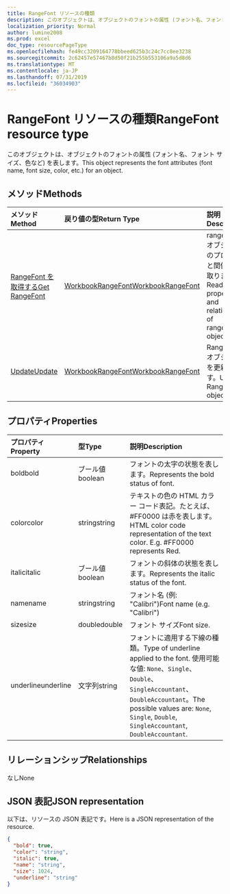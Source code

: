 ```yaml
---
title: RangeFont リソースの種類
description: このオブジェクトは、オブジェクトのフォントの属性 (フォント名、フォント サイズ、色など) を表します。
localization_priority: Normal
author: lumine2008
ms.prod: excel
doc_type: resourcePageType
ms.openlocfilehash: fe49cc3209164778bbeed625b3c24c7cc8ee3238
ms.sourcegitcommit: 2c62457e57467b8d50f21b255b553106a9a5d8d6
ms.translationtype: MT
ms.contentlocale: ja-JP
ms.lasthandoff: 07/31/2019
ms.locfileid: "36034903"
---
```

# <a name="rangefont-resource-type"></a><span data-ttu-id="ed16c-103">RangeFont リソースの種類</span><span class="sxs-lookup"><span data-stu-id="ed16c-103">RangeFont resource type</span></span>

<span data-ttu-id="ed16c-104">このオブジェクトは、オブジェクトのフォントの属性 (フォント名、フォント サイズ、色など) を表します。</span><span class="sxs-lookup"><span data-stu-id="ed16c-104">This object represents the font attributes (font name, font size, color, etc.) for an object.</span></span>


## <a name="methods"></a><span data-ttu-id="ed16c-105">メソッド</span><span class="sxs-lookup"><span data-stu-id="ed16c-105">Methods</span></span>

| <span data-ttu-id="ed16c-106">メソッド</span><span class="sxs-lookup"><span data-stu-id="ed16c-106">Method</span></span>           | <span data-ttu-id="ed16c-107">戻り値の型</span><span class="sxs-lookup"><span data-stu-id="ed16c-107">Return Type</span></span>    |<span data-ttu-id="ed16c-108">説明</span><span class="sxs-lookup"><span data-stu-id="ed16c-108">Description</span></span>|
|:---------------|:--------|:----------|
|[<span data-ttu-id="ed16c-109">RangeFont を取得する</span><span class="sxs-lookup"><span data-stu-id="ed16c-109">Get RangeFont</span></span>](../api/rangefont-get.md) | [<span data-ttu-id="ed16c-110">WorkbookRangeFont</span><span class="sxs-lookup"><span data-stu-id="ed16c-110">WorkbookRangeFont</span></span>](rangefont.md) |<span data-ttu-id="ed16c-111">rangeFont オブジェクトのプロパティと関係を読み取ります。</span><span class="sxs-lookup"><span data-stu-id="ed16c-111">Read properties and relationships of rangeFont object.</span></span>|
|[<span data-ttu-id="ed16c-112">Update</span><span class="sxs-lookup"><span data-stu-id="ed16c-112">Update</span></span>](../api/rangefont-update.md) | [<span data-ttu-id="ed16c-113">WorkbookRangeFont</span><span class="sxs-lookup"><span data-stu-id="ed16c-113">WorkbookRangeFont</span></span>](rangefont.md)   |<span data-ttu-id="ed16c-114">RangeFont オブジェクトを更新します。</span><span class="sxs-lookup"><span data-stu-id="ed16c-114">Update RangeFont object.</span></span> |

## <a name="properties"></a><span data-ttu-id="ed16c-115">プロパティ</span><span class="sxs-lookup"><span data-stu-id="ed16c-115">Properties</span></span>
| <span data-ttu-id="ed16c-116">プロパティ</span><span class="sxs-lookup"><span data-stu-id="ed16c-116">Property</span></span>     | <span data-ttu-id="ed16c-117">型</span><span class="sxs-lookup"><span data-stu-id="ed16c-117">Type</span></span>   |<span data-ttu-id="ed16c-118">説明</span><span class="sxs-lookup"><span data-stu-id="ed16c-118">Description</span></span>|
|:---------------|:--------|:----------|
|<span data-ttu-id="ed16c-119">bold</span><span class="sxs-lookup"><span data-stu-id="ed16c-119">bold</span></span>|<span data-ttu-id="ed16c-120">ブール値</span><span class="sxs-lookup"><span data-stu-id="ed16c-120">boolean</span></span>|<span data-ttu-id="ed16c-121">フォントの太字の状態を表します。</span><span class="sxs-lookup"><span data-stu-id="ed16c-121">Represents the bold status of font.</span></span>|
|<span data-ttu-id="ed16c-122">color</span><span class="sxs-lookup"><span data-stu-id="ed16c-122">color</span></span>|<span data-ttu-id="ed16c-123">string</span><span class="sxs-lookup"><span data-stu-id="ed16c-123">string</span></span>|<span data-ttu-id="ed16c-p101">テキストの色の HTML カラー コード表記。たとえば、#FF0000 は赤を表します。</span><span class="sxs-lookup"><span data-stu-id="ed16c-p101">HTML color code representation of the text color. E.g. #FF0000 represents Red.</span></span>|
|<span data-ttu-id="ed16c-127">italic</span><span class="sxs-lookup"><span data-stu-id="ed16c-127">italic</span></span>|<span data-ttu-id="ed16c-128">ブール値</span><span class="sxs-lookup"><span data-stu-id="ed16c-128">boolean</span></span>|<span data-ttu-id="ed16c-129">フォントの斜体の状態を表します。</span><span class="sxs-lookup"><span data-stu-id="ed16c-129">Represents the italic status of the font.</span></span>|
|<span data-ttu-id="ed16c-130">name</span><span class="sxs-lookup"><span data-stu-id="ed16c-130">name</span></span>|<span data-ttu-id="ed16c-131">string</span><span class="sxs-lookup"><span data-stu-id="ed16c-131">string</span></span>|<span data-ttu-id="ed16c-132">フォント名 (例: "Calibri")</span><span class="sxs-lookup"><span data-stu-id="ed16c-132">Font name (e.g. "Calibri")</span></span>|
|<span data-ttu-id="ed16c-133">size</span><span class="sxs-lookup"><span data-stu-id="ed16c-133">size</span></span>|<span data-ttu-id="ed16c-134">double</span><span class="sxs-lookup"><span data-stu-id="ed16c-134">double</span></span>|<span data-ttu-id="ed16c-135">フォント サイズ</span><span class="sxs-lookup"><span data-stu-id="ed16c-135">Font size.</span></span>|
|<span data-ttu-id="ed16c-136">underline</span><span class="sxs-lookup"><span data-stu-id="ed16c-136">underline</span></span>|<span data-ttu-id="ed16c-137">文字列</span><span class="sxs-lookup"><span data-stu-id="ed16c-137">string</span></span>|<span data-ttu-id="ed16c-138">フォントに適用する下線の種類。</span><span class="sxs-lookup"><span data-stu-id="ed16c-138">Type of underline applied to the font.</span></span> <span data-ttu-id="ed16c-139">使用可能な値: `None`、`Single`、`Double`、`SingleAccountant`、`DoubleAccountant`。</span><span class="sxs-lookup"><span data-stu-id="ed16c-139">The possible values are: `None`, `Single`, `Double`, `SingleAccountant`, `DoubleAccountant`.</span></span>|

## <a name="relationships"></a><span data-ttu-id="ed16c-140">リレーションシップ</span><span class="sxs-lookup"><span data-stu-id="ed16c-140">Relationships</span></span>
<span data-ttu-id="ed16c-141">なし</span><span class="sxs-lookup"><span data-stu-id="ed16c-141">None</span></span>


## <a name="json-representation"></a><span data-ttu-id="ed16c-142">JSON 表記</span><span class="sxs-lookup"><span data-stu-id="ed16c-142">JSON representation</span></span>

<span data-ttu-id="ed16c-143">以下は、リソースの JSON 表記です。</span><span class="sxs-lookup"><span data-stu-id="ed16c-143">Here is a JSON representation of the resource.</span></span>

<!--{
  "blockType": "resource",
  "optionalProperties": [],
  "baseType": "microsoft.graph.entity",
  "@odata.type": "microsoft.graph.workbookRangeFont"
}-->

```json
{
  "bold": true,
  "color": "string",
  "italic": true,
  "name": "string",
  "size": 1024,
  "underline": "string"
}

```

<!-- uuid: 8fcb5dbc-d5aa-4681-8e31-b001d5168d79
2015-10-25 14:57:30 UTC -->
<!-- {
  "type": "#page.annotation",
  "description": "RangeFont resource",
  "keywords": "",
  "section": "documentation",
  "tocPath": ""
}-->
